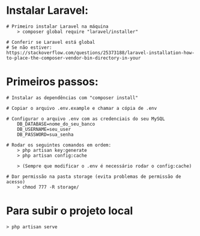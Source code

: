 # Instalar Laravel:
    # Primeiro instalar Laravel na máquina
        > composer global require "laravel/installer"

    # Conferir se Laravel está global
    # Se não estiver: https://stackoverflow.com/questions/25373188/laravel-installation-how-to-place-the-composer-vendor-bin-directory-in-your

# Primeiros passos:
    # Instalar as dependências com "composer install"

    # Copiar o arquivo .env.example e chamar a cópia de .env

    # Configurar o arquivo .env com as credenciais do seu MySQL
        DB_DATABASE=nome_do_seu_banco
        DB_USERNAME=seu_user
        DB_PASSWORD=sua_senha

    # Rodar os seguintes comandos em ordem:
        > php artisan key:generate
        > php artisan config:cache 

        > (Sempre que modificar o .env é necessário rodar o config:cache)

    # Dar permissão na pasta storage (evita problemas de permissão de acesso)
        > chmod 777 -R storage/

# Para subir o projeto local
    > php artisan serve
